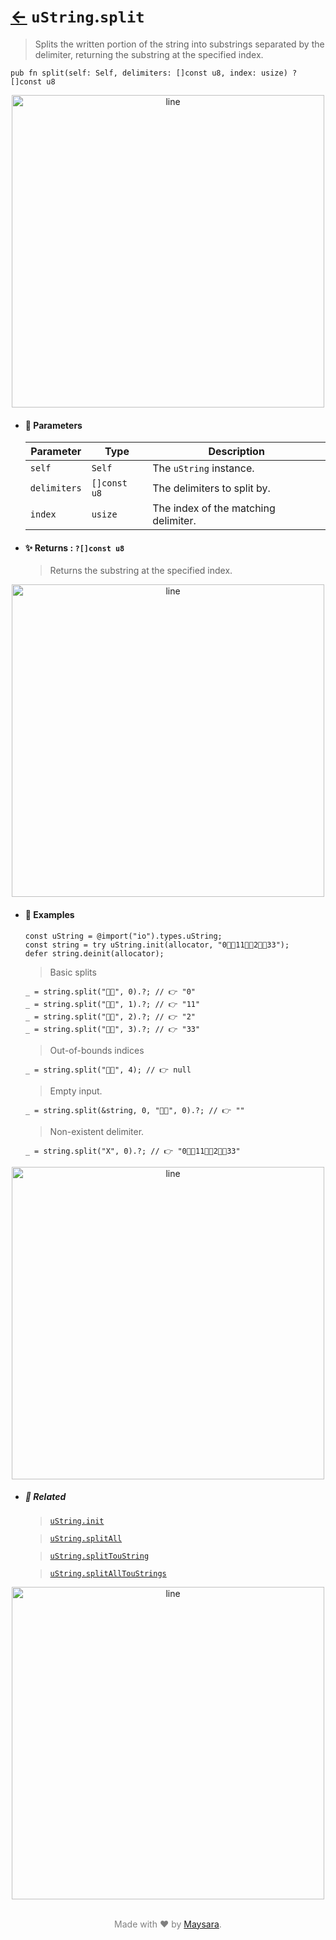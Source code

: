 # [←](../uString.md) `uString`.`split`

> Splits the written portion of the string into substrings separated by the delimiter, returning the substring at the specified index.

```zig
pub fn split(self: Self, delimiters: []const u8, index: usize) ?[]const u8
```


<div align="center">
<img src="https://github.com/maysara-elshewehy/io-bench/tree/main/dist/img/md/line.png" alt="line" style="width:500px;"/>
</div>

- #### 🧩 Parameters

    | Parameter    | Type         | Description                          |
    | ------------ | ------------ | ------------------------------------ |
    | `self`       | `Self`       | The `uString` instance.              |
    | `delimiters` | `[]const u8` | The delimiters to split by.          |
    | `index`      | `usize`      | The index of the matching delimiter. |

- #### ✨ Returns : `?[]const u8`

    > Returns the substring at the specified index.

<div align="center">
<img src="https://github.com/maysara-elshewehy/io-bench/tree/main/dist/img/md/line.png" alt="line" style="width:500px;"/>
</div>

- #### 🧪 Examples

    ```zig
    const uString = @import("io").types.uString;
    const string = try uString.init(allocator, "0👨‍🏭11👨‍🏭2👨‍🏭33");
    defer string.deinit(allocator);
    ```

    > Basic splits
    ```zig
    _ = string.split("👨‍🏭", 0).?; // 👉 "0"
    _ = string.split("👨‍🏭", 1).?; // 👉 "11"
    _ = string.split("👨‍🏭", 2).?; // 👉 "2"
    _ = string.split("👨‍🏭", 3).?; // 👉 "33"
    ```

    > Out-of-bounds indices
    ```zig
    _ = string.split("👨‍🏭", 4); // 👉 null
    ```

    > Empty input.
    ```zig
    _ = string.split(&string, 0, "👨‍🏭", 0).?; // 👉 ""
    ```

    > Non-existent delimiter.
    ```zig
    _ = string.split("X", 0).?; // 👉 "0👨‍🏭11👨‍🏭2👨‍🏭33"
    ```

<div align="center">
<img src="https://github.com/maysara-elshewehy/io-bench/tree/main/dist/img/md/line.png" alt="line" style="width:500px;"/>
</div>

- ##### 🔗 Related

  > [`uString.init`](./init.md)

  > [`uString.splitAll`](./splitAll.md)

  > [`uString.splitTouString`](./splitTouString.md)

  > [`uString.splitAllTouStrings`](./splitAllTouStrings.md)

<div align="center">
<img src="https://github.com/maysara-elshewehy/io-bench/tree/main/dist/img/md/line.png" alt="line" style="width:500px;"/>
</div>

<p align="center" style="color:grey;"><br />Made with ❤️ by <a href="http://github.com/maysara-elshewehy" target="blank">Maysara</a>.</p>